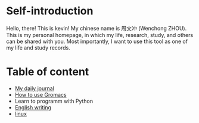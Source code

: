 # Self-introduction
Hello, there! This is kevin! My chinese name is 周文冲 (Wenchong ZHOU). This is my personal homepage, in which my life, research, study, and others can be shared with you. Most importantly, I want to use this tool as one of my life and study records.
# Table of content
* [My daily journal](https://chongchong8.github.io/journal/)
* [How to use Gromacs](https://chongchong8.github.io/md/)
* Learn to programm with Python
* [English writing](https://chongchong8.github.io/writing/)
* [linux](https://chongchong8.github.io/linux/)
